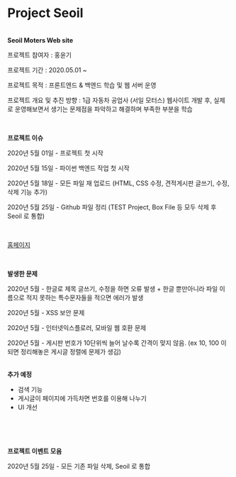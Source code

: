 # Project Seoil
<br>
<strong>Seoil Moters Web site</strong>


프로젝트 참여자 : 홍윤기

프로젝트 기간 : 2020.05.01 ~

프로젝트 목적 : 프론트엔드 & 백엔드 학습 및 웹 서버 운영

프로젝트 개요 및 추진 방향 : 1급 자동차 공업사 (서일 모터스) 웹사이트 개발 후, 실제로 운영해보면서 생기는 문제점을 파악하고 해결하며 부족한 부분을 학습


<br>

<strong> 프로젝트 이슈</strong>

2020년 5월 01일 - 프로젝트 첫 시작

2020년 5월 15일 - 파이썬 백엔드 작업 첫 시작

2020년 5월 18일 - 모든 파일 재 업로드 (HTML, CSS 수정, 견적게시판 글쓰기, 수정, 삭제 기능 추가)

2020년 5월 25일 - Github 파일 정리 (TEST Project, Box File 등 모두 삭제 후 Seoil 로 통합)


<br>

<p><a href="main.html"> 홈페이지 </a></p>
<br>

<strong>발생한 문제</strong>

2020년 5월 - 한글로 제목 글쓰기, 수정을 하면 오류 발생 + 한글 뿐만아니라 파일 이름으로 적지 못하는 특수문자들을 적으면 에러가 발생

2020년 5월 - XSS 보안 문제

2020년 5월 - 인터넷익스플로러, 모바일 웹 호환 문제

2020년 5월 - 게시판 번호가 10단위씩 늘어 날수록 간격이 맞지 않음. (ex 10, 100 이 되면 정리해놓은 게시글 정렬에 문제가 생김)
<br>
<br>

<strong>추가 예정</strong>

-  검색 기능
-  게시글이 페이지에 가득차면 번호를 이용해 나누기
-  UI 개선

<br>

<br>

<br>

<strong>프로젝트 이벤트 모음</strong>


2020년 5월 25일 - 모든 기존 파일 삭제, Seoil 로 통합 
